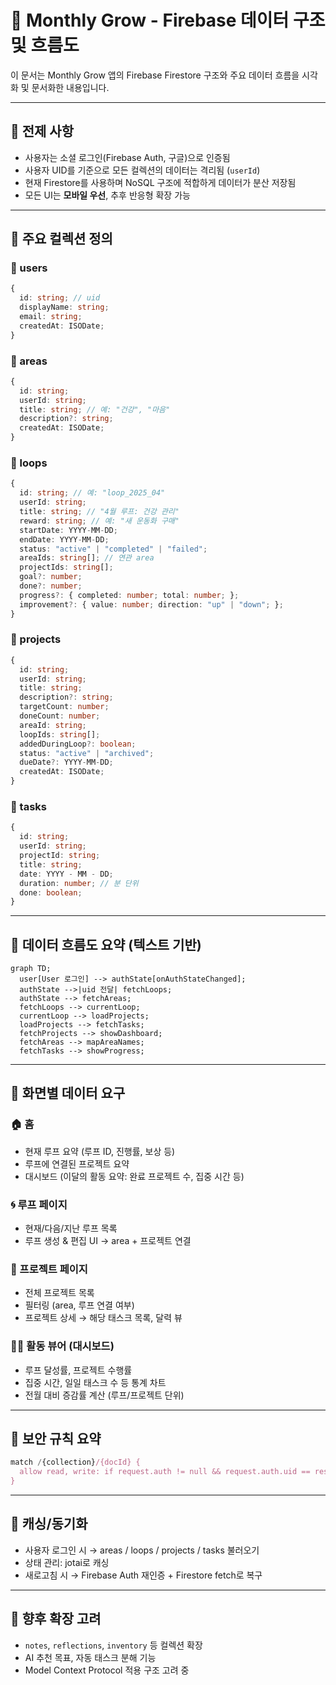 # 🌱 Monthly Grow - Firebase 데이터 구조 및 흐름도

이 문서는 Monthly Grow 앱의 Firebase Firestore 구조와 주요 데이터 흐름을 시각화 및 문서화한 내용입니다.

---

## 🔑 전제 사항

- 사용자는 소셜 로그인(Firebase Auth, 구글)으로 인증됨
- 사용자 UID를 기준으로 모든 컬렉션의 데이터는 격리됨 (`userId`)
- 현재 Firestore를 사용하며 NoSQL 구조에 적합하게 데이터가 분산 저장됨
- 모든 UI는 **모바일 우선**, 추후 반응형 확장 가능

---

## 🧱 주요 컬렉션 정의

### 🔹 users

```ts
{
  id: string; // uid
  displayName: string;
  email: string;
  createdAt: ISODate;
}
```

### 🔹 areas

```ts
{
  id: string;
  userId: string;
  title: string; // 예: "건강", "마음"
  description?: string;
  createdAt: ISODate;
}
```

### 🔹 loops

```ts
{
  id: string; // 예: "loop_2025_04"
  userId: string;
  title: string; // "4월 루프: 건강 관리"
  reward: string; // 예: "새 운동화 구매"
  startDate: YYYY-MM-DD;
  endDate: YYYY-MM-DD;
  status: "active" | "completed" | "failed";
  areaIds: string[]; // 연관 area
  projectIds: string[];
  goal?: number;
  done?: number;
  progress?: { completed: number; total: number; };
  improvement?: { value: number; direction: "up" | "down"; };
}
```

### 🔹 projects

```ts
{
  id: string;
  userId: string;
  title: string;
  description?: string;
  targetCount: number;
  doneCount: number;
  areaId: string;
  loopIds: string[];
  addedDuringLoop?: boolean;
  status: "active" | "archived";
  dueDate?: YYYY-MM-DD;
  createdAt: ISODate;
}
```

### 🔹 tasks

```ts
{
  id: string;
  userId: string;
  projectId: string;
  title: string;
  date: YYYY - MM - DD;
  duration: number; // 분 단위
  done: boolean;
}
```

---

## 🔄 데이터 흐름도 요약 (텍스트 기반)

```mermaid
graph TD;
  user[User 로그인] --> authState[onAuthStateChanged];
  authState -->|uid 전달| fetchLoops;
  authState --> fetchAreas;
  fetchLoops --> currentLoop;
  currentLoop --> loadProjects;
  loadProjects --> fetchTasks;
  fetchProjects --> showDashboard;
  fetchAreas --> mapAreaNames;
  fetchTasks --> showProgress;
```

---

## 📌 화면별 데이터 요구

### 🏠 홈

- 현재 루프 요약 (루프 ID, 진행률, 보상 등)
- 루프에 연결된 프로젝트 요약
- 대시보드 (이달의 활동 요약: 완료 프로젝트 수, 집중 시간 등)

### 🌀 루프 페이지

- 현재/다음/지난 루프 목록
- 루프 생성 & 편집 UI → area + 프로젝트 연결

### 📁 프로젝트 페이지

- 전체 프로젝트 목록
- 필터링 (area, 루프 연결 여부)
- 프로젝트 상세 → 해당 태스크 목록, 달력 뷰

### 🧘‍♀️ 활동 뷰어 (대시보드)

- 루프 달성률, 프로젝트 수행률
- 집중 시간, 일일 태스크 수 등 통계 차트
- 전월 대비 증감률 계산 (루프/프로젝트 단위)

---

## 🔐 보안 규칙 요약

```ts
match /{collection}/{docId} {
  allow read, write: if request.auth != null && request.auth.uid == resource.data.userId;
}
```

---

## 🔁 캐싱/동기화

- 사용자 로그인 시 → areas / loops / projects / tasks 불러오기
- 상태 관리: jotai로 캐싱
- 새로고침 시 → Firebase Auth 재인증 + Firestore fetch로 복구

---

## 🔧 향후 확장 고려

- `notes`, `reflections`, `inventory` 등 컬렉션 확장
- AI 추천 목표, 자동 태스크 분해 기능
- Model Context Protocol 적용 구조 고려 중
